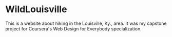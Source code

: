 # WildLouisville
This is a website about hiking in the Louisville, Ky., area. It was my capstone project for Coursera's Web Design for Everybody specialization.

